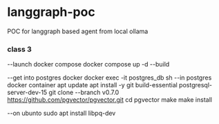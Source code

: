# langgraph-poc
POC for langgraph based agent from local ollama

### class 3
--launch docker compose
docker compose up -d --build

--get into postgres docker
docker exec -it postgres_db sh
--in postgres docker container
apt update
apt install -y git build-essential postgresql-server-dev-15
git clone --branch v0.7.0 https://github.com/pgvector/pgvector.git
cd pgvector
make
make install

--on ubunto
sudo apt install libpq-dev

